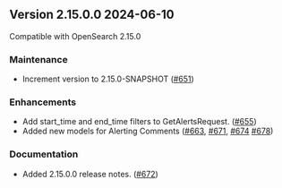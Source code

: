 ## Version 2.15.0.0 2024-06-10

Compatible with OpenSearch 2.15.0

### Maintenance
* Increment version to 2.15.0-SNAPSHOT ([#651](https://github.com/opensearch-project/common-utils/pull/651))

### Enhancements
* Add start_time and end_time filters to GetAlertsRequest. ([#655](https://github.com/opensearch-project/common-utils/pull/655))
* Added new models for Alerting Comments ([#663](https://github.com/opensearch-project/common-utils/pull/663), [#671](https://github.com/opensearch-project/common-utils/pull/671), [#674](https://github.com/opensearch-project/common-utils/pull/674) [#678](https://github.com/opensearch-project/common-utils/pull/678))

### Documentation
* Added 2.15.0.0 release notes. ([#672](https://github.com/opensearch-project/common-utils/pull/672))
